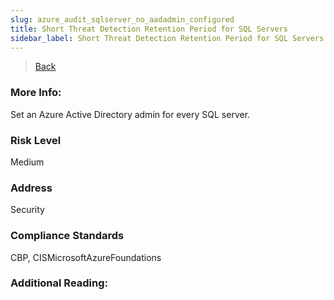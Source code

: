 ```yaml
---
slug: azure_audit_sqlserver_no_aadadmin_configured
title: Short Threat Detection Retention Period for SQL Servers
sidebar_label: Short Threat Detection Retention Period for SQL Servers
---
```

> [Back](../../azuresqlaudit)

### More Info:
Set an Azure Active Directory admin for every SQL server.

### Risk Level
Medium

### Address
Security

### Compliance Standards
CBP, CISMicrosoftAzureFoundations

### Additional Reading:

